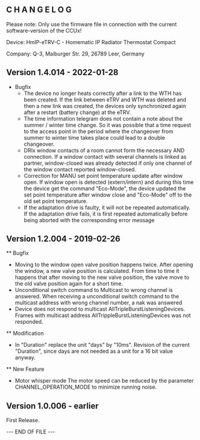 C H A N G E L O G
-----------------

Please note: Only use the firmware file in connection with the current software-version of the CCUx!

Device: HmIP-eTRV-C - Homematic IP Radiator Thermostat Compact

Company: Q-3, Maiburger Str. 29, 26789 Leer, Germany


Version 1.4.014 - 2022-01-28
--------------------------------------------------------------

* Bugfix
   * The device no longer heats correctly after a link to the WTH has been created.
      If the link between eTRV and WTH was deleted and then a new link was created, the
      devices only synchronized again after a restart (battery change) at the eTRV.
   * The time information telegram does not contain a note about the summer / winter
     time change.
      So it was possible that a time request to the access point in the period where the
      changeover from summer to winter time takes place could lead to a double
      changeover.
   * DRIx window contacts of a room cannot form the necessary AND connection.
      If a window contact with several channels is linked as partner, window-closed was
      already detected if only one channel of the window contact reported window-closed.
   * Correction for MANU set point temperature update after window open.
      If window open is detected (extern/intern) and during this time the device get the
      command "Eco-Mode", the device updated the set point temperature after window
      close and "Eco-Mode" off to the old set point temperature.
   * If the adaptation drive is faulty, it will not be repeated automatically.
      If the adaptation drive fails, it is first repeated automatically before being
      aborted with the corresponding error message


Version 1.2.004 - 2019-02-26
--------------------------------------------------------------

** Bugfix
   * Moving to the window open valve position happens twice.
      After opening the window, a new valve position is calculated. From time to time it
      happens that after moving to the new valve position, the valve move to the old
      valve position again for a short time.
   * Unconditional switch command to Multicast to wrong channel is answered.
      When receiving a unconditional switch command to the multicast address with wrong
      channel number, a nak was answered
   * Device does not respond to multicast AllTripleBurstListeningDevices.
      Frames with multicast address AllTrippleBurstListeningDevices was not responded.

** Modification
   * In "Duration" replace the unit "days" by "10ms".
      Revision of the current "Duration", since days are not needed as a unit for a
      16 bit value anyway.

** New Feature
   * Motor whisper mode
      The motor speed can be reduced by the parameter CHANNEL_OPERATION_MODE to minimize
      running noise.


Version 1.0.006 - earlier
--------------------------------------------------------------

First Release.

--- END OF FILE ---